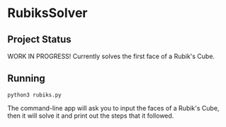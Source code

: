 # RubiksSolver

## Project Status

WORK IN PROGRESS! Currently solves the first face of a Rubik's Cube.

## Running

```
python3 rubiks.py
```

The command-line app will ask you to input the faces of a Rubik's Cube, then it will solve it and print out the steps that it followed.
